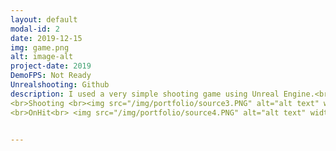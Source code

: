 ```yaml
---
layout: default
modal-id: 2
date: 2019-12-15
img: game.png
alt: image-alt
project-date: 2019
DemoFPS: Not Ready
Unrealshooting: Github
description: I used a very simple shooting game using Unreal Engine.<br> <img src="/img/portfolio/source1.PNG" alt="alt text" width="800" height="600"/> <br>Character C++<br> <img src="/img/portfolio/source2.PNG" alt="alt text" width="800" height="600"/>
<br>Shooting <br><img src="/img/portfolio/source3.PNG" alt="alt text" width="800" height="600"/>
<br>OnHit<br> <img src="/img/portfolio/source4.PNG" alt="alt text" width="800" height="600"/> <br>Bullet


---
```

